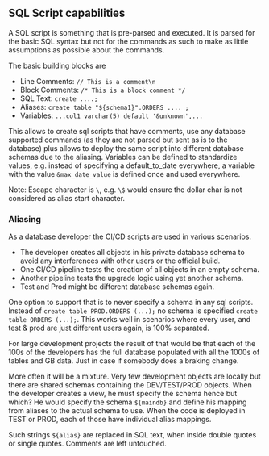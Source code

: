 ## SQL Script capabilities

A SQL script is something that is pre-parsed and executed. It is parsed for the basic SQL syntax but not for the commands as such to make as little assumptions as possible about the commands.

The basic building blocks are

- Line Comments: `// This is a comment\n`
- Block Comments: `/* This is a block comment */`
- SQL Text: `create ....;`
- Aliases: `create table "${schema1}".ORDERS .... ;`
- Variables: `...col1 varchar(5) default '&unknown',...`

This allows to create sql scripts that have comments, use any database supported commands (as they are not parsed but sent as is to the database) plus allows to deploy the same script into different database schemas due to the aliasing.
Variables can be defined to standardize values, e.g. instead of specifying a default_to_date everywhere, a variable with the value `&max_date_value` is defined once and used everywhere.

Note: Escape character is `\`, e.g. `\$` would ensure the dollar char is not considered as alias start character.

### Aliasing

As a database developer the CI/CD scripts are used in various scenarios. 

- The developer creates all objects in his private database schema to avoid any interferences with other users or the official build.
- One CI/CD pipeline tests the creation of all objects in an empty schema.
- Another pipeline tests the upgrade logic using yet another schema.
- Test and Prod might be different database schemas again.

One option to support that is to never specify a schema in any sql scripts. Instead of `create table PROD.ORDERS (...);` no schema is specified `create table ORDERS (...);`.
This works well in scenarios where every user, and test & prod are just different users again, is 100% separated.

For large development projects the result of that would be that each of the 100s of the developers has the full database populated with all the 1000s of tables and GB data. Just in case if somebody does a braking change.

More often it will be a mixture. Very few development objects are locally but there are shared schemas containing the DEV/TEST/PROD objects. When the developer creates a view, he must specify the schema hence but which? He would specify the schema `${maindb}` and define his mapping from aliases to the actual schema to use. When the code is deployed in TEST or PROD, each of those have individual alias mappings.

Such strings `${alias}` are replaced in SQL text, when inside double quotes or single quotes. Comments are left untouched.